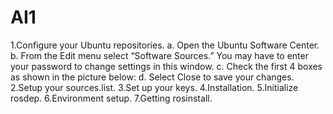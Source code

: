 # AI1
1.Configure your Ubuntu repositories. 
a. Open the Ubuntu Software Center. 
b. From the Edit menu select “Software Sources.” You may have to enter your password to change settings in this window. 
c. Check the first 4 boxes as shown in the picture below: 
d. Select Close to save your changes.
2.Setup your sources.list.
3.Set up your keys.
4.Installation.
5.Initialize rosdep.
6.Environment setup.
7.Getting rosinstall.

